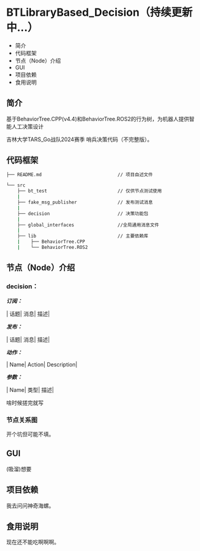 # BTLibraryBased_Decision（持续更新中...）
- 简介
- 代码框架
- 节点（Node）介绍
- GUI
- 项目依赖
- 食用说明

## 简介
基于BehaviorTree.CPP(v4.4)和BehaviorTree.ROS2的行为树，为机器人提供智能人工决策设计

吉林大学TARS_Go战队2024赛季 哨兵决策代码（不完整版）。

## 代码框架

```sh
├── README.md                            // 项目自述文件

└── src
    ├── bt_test                          // 仅供节点测试使用
    |   
    ├── fake_msg_publisher               // 发布测试消息
    |   
    ├── decision                         // 决策功能包
    |
    ├── global_interfaces                //全局通用消息文件
    |
    ├── lib                              // 主要依赖库
    |    ├── BehaviorTree.CPP
    |    └── BehaviorTree.ROS2
```

## 节点（Node）介绍
### decision：
***订阅：***

| 话题| 消息| 描述|

***发布：***

| 话题| 消息| 描述|

***动作：***

| Name| Action| Description|

***参数：***

| Name| 类型| 描述|


啥时候搓完就写

### 节点关系图
开个坑但可能不填。

## GUI
(吸溜)想要

## 项目依赖
我去问问神奇海螺。

## 食用说明
现在还不能吃啊啊啊。
